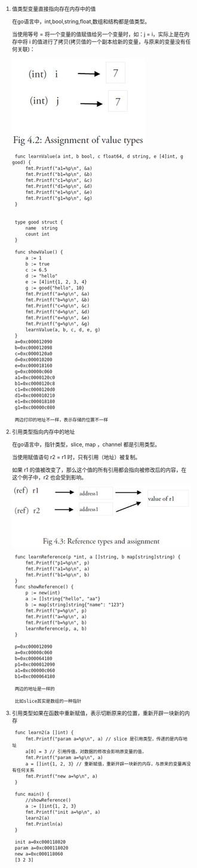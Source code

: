 1. 值类型变量直接指向存在内存中的值

   在go语言中，int,bool,string,float,数组和结构都是值类型。

   当使用等号 = 将一个变量的值赋值给另一个变量时，如：j = i，实际上是在内存中将 i 的值进行了拷贝(拷贝值的一个副本给新的变量，与原来的变量没有任何关联)：

   ![avatar](../../assets/zhi.jpg)

        func learnValue(a int, b bool, c float64, d string, e [4]int, g good) {
            fmt.Printf("a1=%p\n", &a)
            fmt.Printf("b1=%p\n", &b)
            fmt.Printf("c1=%p\n", &c)
            fmt.Printf("d1=%p\n", &d)
            fmt.Printf("e1=%p\n", &e)
            fmt.Printf("g1=%p\n", &g)
        }


        type good struct {
            name  string
            count int
        }

        func showValue() {
            a := 1
            b := true
            c := 6.5
            d := "hello"
            e := [4]int{1, 2, 3, 4}
            g := good{"hello", 10}
            fmt.Printf("a=%p\n", &a)
            fmt.Printf("b=%p\n", &b)
            fmt.Printf("c=%p\n", &c)
            fmt.Printf("d=%p\n", &d)
            fmt.Printf("e=%p\n", &e)
            fmt.Printf("g=%p\n", &g)
            learnValue(a, b, c, d, e, g)
        }
        a=0xc000012090
        b=0xc000012098
        c=0xc0000120a0
        d=0xc000010200
        e=0xc000018160
        g=0xc00000c060
        a1=0xc0000120c0
        b1=0xc0000120c8
        c1=0xc0000120d0
        d1=0xc000010210
        e1=0xc000018180
        g1=0xc00000c080

        两边打印的地址不一样，表示存储的位置不一样


2. 引用类型指向内存中的地址

   在go语言中，指针类型，slice, map ，channel 都是引用类型。

   当使用赋值语句 r2 = r1 时，只有引用（地址）被复制。

   如果 r1 的值被改变了，那么这个值的所有引用都会指向被修改后的内容，在这个例子中，r2 也会受到影响。

   ![avatar](../../assets/reference.jpg)

        func learnReference(p *int, a []string, b map[string]string) {
            fmt.Printf("p1=%p\n", p)
            fmt.Printf("a1=%p\n", a)
            fmt.Printf("b1=%p\n", b)
        }
        func showReference() {
            p := new(int)
            a := []string{"hello", "aa"}
            b := map[string]string{"name": "123"}
            fmt.Printf("p=%p\n", p)
            fmt.Printf("a=%p\n", a)
            fmt.Printf("b=%p\n", b)
            learnReference(p, a, b)
        }

        p=0xc000012090
        a=0xc00000c060
        b=0xc000064180
        p1=0xc000012090
        a1=0xc00000c060
        b1=0xc000064180

        两边的地址是一样的

        比如slice其实是数组的一种指针

3. 引用类型如果在函数中重新赋值，表示切断原来的位置，重新开辟一块新的内存

        func learn2(a []int) {
            fmt.Printf("param a=%p\n", a) // slice 是引用类型，传递的是内存地址
            a[0] = 3 // 引用传值，对数据的修改会影响原变量的值，
            fmt.Printf("param a=%p\n", a)
            a = []int{1, 2, 3} // 重新赋值，重新开辟一块新的内存，与原来的变量再没有任何关系
            fmt.Printf("new a=%p\n", a)
        }

        func main() {
            //showReference()
            a := []int{1, 2, 3}
            fmt.Printf("init a=%p\n", a)
            learn2(a)
            fmt.Println(a)
        }

        init a=0xc000118020
        param a=0xc000118020
        new a=0xc000118060
        [3 2 3]
